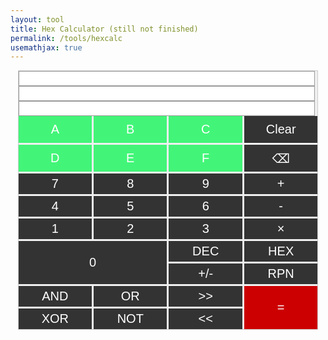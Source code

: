 ```yaml
---
layout: tool
title: Hex Calculator (still not finished)
permalink: /tools/hexcalc
usemathjax: true
---
```

<head>
<script src="https://cdnjs.cloudflare.com/ajax/libs/mathjs/11.11.1/math.js" integrity="sha512-PSHSbngD/Hc1zYbMeM4xUMRt+gD8x7xYdZaDqRE8iy1oDu94O2Mqi2WqYe8QWji50+4EFBbp/Opwc+Nl+ruaqw==" crossorigin="anonymous" referrerpolicy="no-referrer"></script>
<meta name="viewport" 
      content="width=device-width, initial-scale=1.0, maximum-scale=1.0, user-scalable=0">
      </head>
<div class="center" id="calculator">
    <div id="outputs">
    <textarea class="noselect output" readonly id="output" rows="4" style="font-family: 'Courier New', monospace;"></textarea>
    <textarea class="noselect output" readonly id="output2" rows="4" style="font-family: 'Courier New', monospace;"></textarea>
    <textarea class="noselect output" readonly id="outputr" rows="4" style="font-family: 'Courier New', monospace;"></textarea>
    </div>
    <div id="buttons">
        <button class="button-alpha" onclick="appendHEXToGlobalString('A')" id="btnA ">A</button>
        <button class="button-alpha" onclick="appendHEXToGlobalString('B')" id="btnB ">B</button>
        <button class="button-alpha" onclick="appendHEXToGlobalString('C')" id="btnC ">C</button>
        <button class="button" onclick="Clear_input()" id="btnClr">Clear</button>
        <button class="button-alpha" onclick="appendHEXToGlobalString('D')" id="btnD ">D</button>
        <button class="button-alpha" onclick="appendHEXToGlobalString('E')" id="btnE ">E</button>
        <button class="button-alpha" onclick="appendHEXToGlobalString('F')" id="btnF">F</button>
        <button class="button" onclick="BackSpace()" id="btnBkS">⌫</button>
        <button class="button" onclick="appendToGlobalString('7')" id="btn7 ">7</button>
        <button class="button" onclick="appendToGlobalString('8')" id="btn8 ">8</button>
        <button class="button" onclick="appendToGlobalString('9')" id="btn9 ">9</button>
        <button class="button" onclick="appendOperator('+')" id="btnAdd">+</button>
        <button class="button" onclick="appendToGlobalString('4')" id="btn4 ">4</button>
        <button class="button" onclick="appendToGlobalString('5')" id="btn5 ">5</button>
        <button class="button" onclick="appendToGlobalString('6')" id="btn6 ">6</button>
        <button class="button" onclick="appendOperator('-')" id="btnSubtract">-</button>
        <button class="button" onclick="appendToGlobalString('1')" id="btn1">1</button>
        <button class="button" onclick="appendToGlobalString('2')" id="btn2 ">2</button>
        <button class="button" onclick="appendToGlobalString('3')" id="btn3 ">3</button>
        <button class="button" onclick="appendOperator('*')" id="btnMultiply">×</button>
        <button class="button" onclick="appendToGlobalString('0')" id="zero">0</button>
        <button class="button" onclick="toggleDec()" id="btnDec">DEC</button>
        <button class="button" onclick="toggleHex()" id="btnHex">HEX</button>
        <!-- Add buttons for other digits and operations -->
        <button class="button" onclick="ToggleRPN()" id="btnSign">+/-</button>
        <button class="button" onclick="ToggleRPN()" id="btnRPN">RPN</button>
        <button class="button" onclick="appendOperator('&')" id="btnAnd">AND</button>
        <button class="button" onclick="appendOperator('|')" id="btnOr">OR</button>
        <button class="button" onclick="appendOperator('>>')" id="btnShR">>></button>
        <button class="button" onclick="Calculate()" id="btnEquals">=</button>
        <button class="button" onclick="appendOperator('^')" id="btnXor">XOR</button>
        <button class="button" onclick="appendOperator('~')" id="btnNot">NOT</button>
        <button class="button" onclick="appendOperator('<<')" id="btnShL"><<</button>
    </div>
</div>


<style>

.lock-screen {
    height: 100%;
    overflow: hidden;
    width: 100%;
    position: fixed;
}

.center {
  border: 1 solid;
  margin: auto;
  width: 50%;
  padding: 1px;
}

  .noselect {
  -webkit-touch-callout: none; /* iOS Safari */
    -webkit-user-select: none; /* Safari */
     -khtml-user-select: none; /* Konqueror HTML */
       -moz-user-select: none; /* Old versions of Firefox */
        -ms-user-select: none; /* Internet Explorer/Edge */
            user-select: none; /* Non-prefixed version, currently
                                  supported by Chrome, Edge, Opera and Firefox */
}

  * {
      touch-action: manipulation;
  }

#calculator {
    touch-action: manipulation;
    width: 95%;
    margin: 0 auto;
    padding: 0px;
    border: 1px solid #ccc;
    background-color: #f0f0f0;
}

.output {
    height: 1em;
    width: 99%;
    font-size: 24px;
    font-family: 'Courier New', monospace;
    text-align: right;
    padding: 3px;
    background-color: white;
    border: 1px solid #999;
    resize: none;
    user-select: none;
    user-select: none;
}

#buttons {
    width: auto;
    display: grid;
    grid-template-columns: repeat(4, 1fr);
    grid-gap: 3px;
}

.button {
    font-size: 20px;
    padding: 5px;
    background-color: #333;
    color: white;
    border: none;
    cursor: pointer;
    width: 20%
    padding-bottom: 10%;
  -webkit-touch-callout: none; /* iOS Safari */
    -webkit-user-select: none; /* Safari */
     -khtml-user-select: none; /* Konqueror HTML */
       -moz-user-select: none; /* Old versions of Firefox */
        -ms-user-select: none; /* Internet Explorer/Edge */
            user-select: none; /* Non-prefixed version, currently
                                  supported by Chrome, Edge, Opera and Firefox */
}

.button-alpha {
    font-size: 20px;
    padding: 10px;
    background-color: #42f578;
    color: white;
    border: none;
    cursor: pointer;
    width: 20%
    padding-bottom: 10%;
  -webkit-touch-callout: none; /* iOS Safari */
    -webkit-user-select: none; /* Safari */
     -khtml-user-select: none; /* Konqueror HTML */
       -moz-user-select: none; /* Old versions of Firefox */
        -ms-user-select: none; /* Internet Explorer/Edge */
            user-select: none; /* Non-prefixed version, currently
                                  supported by Chrome, Edge, Opera and Firefox */
}

.button:active {
    border: none;
    background-color: #EB2; /* Change this color to the desired active color */
}

.button-alpha:active {
    border: none;
    background-color: #EB2; /* Change this color to the desired active color */
}

/* Style the "0" button to span two columns */
#zero {
    grid-column: span 2; /* Span 2 columns */
    grid-row: span 2; /* Span 2 columns */
}

#btnEquals {
    grid-row: span 2; /* Span 2 columns */
    background-color: #C00; /* Change this color to the desired active color */
}

#btnEquals:active {
    grid-row: span 2; /* Span 2 columns */
    background-color: #EB2; /* Change this color to the desired active color */
}
/* Add more specific styling as needed */

    /* Add other CSS rules for styling */
</style>


<script>
let input_eq_str='';
let result='';
let mode_radix = 'HEX';
let mode_input = 'infix';
let arg1=''
let arg2=''
let operator=''
let result_string=''
// ARG1, ARG2 and OP(operator)
let calc_state = "ARG1";

// Get references to the buttons and output element
const hexButton = document.getElementById('btnHex');
const decButton = document.getElementById('btnDec');

const outputElement = document.getElementById("output");
const output2oprand = document.getElementById("output2");
const outputresult = document.getElementById("outputr");

const hexToDecimal = (hexString) => parseInt(hexString, 16).toString();
const decimalToHex = (decimalString) => parseInt(decimalString, 10).toString(16).toUpperCase();



//-- pattern to check if the input is within number
const hexPattern = /^[0-9A-Fa-f]$/;

//const math = require('mathjs'); // If you're using Node.js

toggleHex();

function nop(){
}

function toggleHex()
{
    mode_radix='HEX'
    setCalculatorMode(mode_radix);
}

function toggleDec()
{
    mode_radix='DEC'
    setCalculatorMode(mode_radix);
}

// Function to append a letter to the global string
function appendToGlobalString(letter) {
    if(calc_state==='ARG1')
    {
        /* If this is still in the state of inputing ARG1 or ARG2, then appen letter */
        arg1 += letter;
    }
    else if(calc_state==='ARG2')
    {
        arg2 += letter;
    }
    else
    {
        if(calc_state==='OP')
        {
            //- if the current state is OP, then switch to ARG2
            calc_state='ARG2';
            arg2 = ''
            arg2 += letter;
            
        } else 
        {
            calc_state='ARG1';
            arg1 = ''
            arg1 += letter;
        }
        
    }
    update_display();
}

// Function to append a letter to the global string
function appendHEXToGlobalString(letter) {
    if(mode_radix==='HEX')    {
    if(calc_state==='ARG1')
    {
        /* If this is still in the state of inputing ARG1 or ARG2, then appen letter */
        arg1 += letter;
    }
    else if(calc_state==='ARG2')
    {
        arg2 += letter;
    }
    else
    {
        if(calc_state==='OP')
        {
            //- if the current state is OP, then switch to ARG2
            calc_state='ARG2';
            arg2 = ''
            arg2 += letter;
            
        } else 
        {
            calc_state='ARG1';
            arg1 = ''
            arg1 += letter;
        }
        
    }
        update_display();
    }
}

// Function to append a letter to the global string
function appendOperator(letter) {
    if(calc_state==='ARG1')
    {
        // If current state is arg1, then change to the OP
        calc_state='OP';
        operator = letter;
    } else if(calc_state==='OP')
    {
        operator = letter;
    }
    update_display();
}

function update_display(){
    if( mode_radix === 'HEX')
    {
        if(arg1 ==='')
        {
            outputElement.value = arg1;
        }
        else
        {
            outputElement.value = arg1 + ' h';
        }
        
        if(arg2 ==='')
        {
            output2oprand.value = operator;
        }
        else
        {
            output2oprand.value = operator + ' ' + arg2 +' h';
        }
        
        if(result_string ==='')
        {
            outputresult.value =result_string;
        }
        else
        {
            outputresult.value = '= '+ result_string + ' h';
        }
    }
    else
    {
        outputElement.value = arg1;
        output2oprand.value = operator + ' ' + arg2;
        outputresult.value = result_string;

    }
}

function Calculate(){
    calc_state = 'EQ'
    try {
        let temp_arg1='';
        let temp_arg2='';
        let temp_res='';
        if( mode_radix==='HEX')
        {
            temp_arg1 = hexToDecimal(arg1);
            temp_arg2 = hexToDecimal(arg2);
        }
        // Evaluate the expression using Math.js
        input_eq_str = arg1 + operator + arg2;
        temp_res = math.evaluate(temp_arg1 + operator + temp_arg2);

        if( mode_radix==='HEX')
        {
            result_string = decimalToHex(temp_res);
        }

        update_display();
        
    } catch (error) {
        console.error('Error:', error.message);
        outputElement.value = error.message;
    }
    
}

function Clear_input(){
    arg1='';
    operator='';
    arg2='';
    result_string='';
    calc_state="ARG1";
    update_display();
}

function BackSpace(){
    if (input_eq_str.length > 0) {
        // Remove the last character
        input_eq_str = input_eq_str.slice(0, -1);
        // Update the output
        update_display();
    }
}
// Function to set the calculator mode
function setCalculatorMode(mode) {
    if (mode_radix === 'HEX') {
        // Set HEX mode
        hexButton.style.backgroundColor = 'green';
        decButton.style.backgroundColor = ''; // Reset DEC button color
        // Enable A-F buttons
        enableHexButtons();
    } else if (mode_radix === 'DEC') {
        // Set DEC mode
        decButton.style.backgroundColor = 'green';
        hexButton.style.backgroundColor = ''; // Reset HEX button color
        // Disable A-F buttons
        disableHexButtons();
    }
}

// Function to enable A-F buttons
function enableHexButtons() {
    const hexButtons = document.querySelectorAll('.button-alpha');
    hexButtons.forEach(button => {
        //button.removeAttribute('disabled');
        button.style.backgroundColor = ''; // Reset button color
    });
}

// Function to disable A-F buttons
function disableHexButtons() {
    const hexButtons = document.querySelectorAll('.button-alpha');
    hexButtons.forEach(button => {
        //button.setAttribute('disabled', 'true');
        button.style.backgroundColor = 'grey'; // Set button color to grey
    });
}

</script>